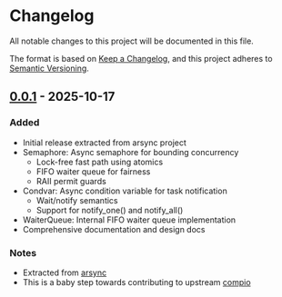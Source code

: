 # Changelog

All notable changes to this project will be documented in this file.

The format is based on [Keep a Changelog](https://keepachangelog.com/en/1.0.0/),
and this project adheres to [Semantic Versioning](https://semver.org/spec/v2.0.0.html).

## [0.0.1] - 2025-10-17

### Added
- Initial release extracted from arsync project
- Semaphore: Async semaphore for bounding concurrency
  - Lock-free fast path using atomics
  - FIFO waiter queue for fairness
  - RAII permit guards
- Condvar: Async condition variable for task notification
  - Wait/notify semantics
  - Support for notify_one() and notify_all()
- WaiterQueue: Internal FIFO waiter queue implementation
- Comprehensive documentation and design docs

### Notes
- Extracted from [arsync](https://github.com/jmalicki/arsync)
- This is a baby step towards contributing to upstream [compio](https://github.com/compio-rs/compio)

[0.0.1]: https://github.com/jmalicki/compio-sync/releases/tag/v0.0.1




